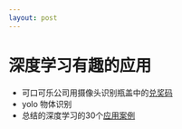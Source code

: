 ```yaml
---
layout: post
---
```


# 深度学习有趣的应用

* 可口可乐公司用摄像头识别瓶盖中的[兑奖码](https://www.youtube.com/watch?v=WIV6oUc2JOg&index=20&list=PLQY2H8rRoyvxjVx3zfw4vA4cvlKogyLNN)
* yolo 物体识别
* 总结的深度学习的30个[应用案例](http://www.yaronhadad.com/deep-learning-most-amazing-applications/#wild)